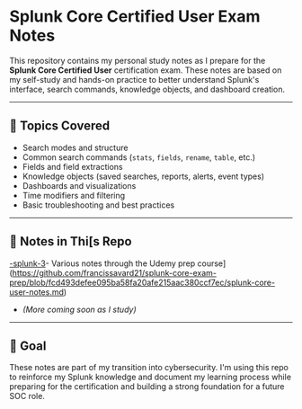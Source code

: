 


# Splunk Core Certified User Exam Notes

This repository contains my personal study notes as I prepare for the **Splunk Core Certified User** certification exam. These notes are based on my self-study and hands-on practice to better understand Splunk's interface, search commands, knowledge objects, and dashboard creation.

---

## 📘 Topics Covered

- Search modes and structure
- Common search commands (`stats`, `fields`, `rename`, `table`, etc.)
- Fields and field extractions
- Knowledge objects (saved searches, reports, alerts, event types)
- Dashboards and visualizations
- Time modifiers and filtering
- Basic troubleshooting and best practices

---

## 📂 Notes in Thi[s Repo
[-splunk-3](https://github.com/francissavard21/splunk-core-exam-prep/blob/fcd493defee095ba58fa20afe215aac380ccf7ec/splunk-core-user-notes.md)- Various notes through the Udemy prep course](https://github.com/francissavard21/splunk-core-exam-prep/blob/fcd493defee095ba58fa20afe215aac380ccf7ec/splunk-core-user-notes.md)
- *(More coming soon as I study)*

---

## 🎯 Goal

These notes are part of my transition into cybersecurity. I'm using this repo to reinforce my Splunk knowledge and document my learning process while preparing for the certification and building a strong foundation for a future SOC role.
